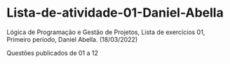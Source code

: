 # Lista-de-atividade-01-Daniel-Abella
Lógica de Programação e Gestão de Projetos, Lista de exercícios 01, Primeiro período, Daniel Abella. (18/03/2022)

Questões publicados de 01 a 12
